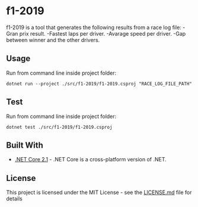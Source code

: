 # f1-2019
f1-2019 is a tool that generates the following results from a race log file:
-Gran prix result.
-Fastest laps per driver.
-Avarage speed per driver.
-Gap between winner and the other drivers.

## Usage

Run from command line inside project folder:

```
dotnet run --project ./src/f1-2019/f1-2019.csproj "RACE_LOG_FILE_PATH"
```

## Test

Run from command line inside project folder:

```
dotnet test ./src/f1-2019/f1-2019.csproj
```

## Built With

* [.NET Core 2.1](https://dotnet.microsoft.com/download) - .NET Core is a cross-platform version of .NET.

## License

This project is licensed under the MIT License - see the [LICENSE.md](https://github.com/rene-araujo/f1-2019/blob/master/LICENSE.md) file for details
